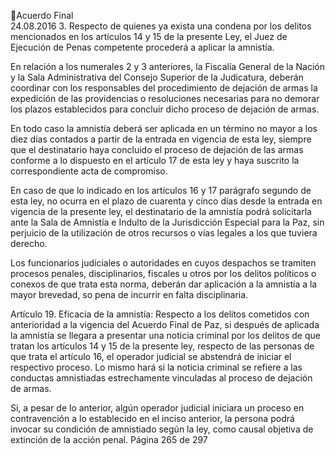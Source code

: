 Acuerdo Final  
24.08.2016 
3. Respecto de quienes ya exista una condena por los delitos mencionados en los artículos 14 y 15 
de la presente Ley, el Juez de Ejecución de Penas competente procederá a aplicar la amnistía. 
 
En relación a los numerales 2 y 3 anteriores, la Fiscalía General de la Nación y la Sala Administrativa del 
Consejo Superior de la Judicatura, deberán coordinar con los responsables del procedimiento de dejación 
de  armas  la  expedición  de  las  providencias  o  resoluciones  necesarias  para  no  demorar  los  plazos 
establecidos para concluir dicho proceso de dejación de armas. 
 
En todo caso la amnistía deberá ser aplicada en un término no mayor a los diez días contados a partir de 
la entrada en vigencia de esta ley, siempre que el destinatario haya concluido el proceso de dejación de 
las armas conforme a lo dispuesto en el artículo 17 de esta ley y haya suscrito la correspondiente acta de 
compromiso. 
 
En caso de que lo indicado en los artículos 16 y 17 parágrafo segundo de esta ley, no ocurra en el plazo de 
cuarenta y cinco días desde la entrada en vigencia de la presente ley, el destinatario de la amnistía podrá 
solicitarla  ante  la  Sala  de  Amnistía  e  Indulto  de  la  Jurisdicción  Especial  para  la  Paz,  sin  perjuicio  de  la 
utilización de otros recursos o vías legales a los que tuviera derecho. 
 
Los funcionarios judiciales o autoridades en cuyos despachos se tramiten procesos penales, disciplinarios, 
fiscales u otros por los delitos políticos o conexos de que trata esta norma, deberán dar aplicación a la 
amnistía a la mayor brevedad, so pena de incurrir en falta disciplinaria. 
 
Artículo 19. Eficacia de la amnistía: Respecto a los delitos cometidos con anterioridad a la vigencia del 
Acuerdo Final de Paz, si después de aplicada la amnistía se llegara a presentar una noticia criminal por los 
delitos de que tratan los artículos 14 y 15 de la presente ley, respecto de las personas de que trata el 
artículo 16, el operador judicial se abstendrá de iniciar el respectivo proceso. Lo mismo hará si la noticia 
criminal se refiere a las conductas amnistiadas estrechamente vinculadas al proceso de dejación de armas. 
 
Si, a pesar de lo anterior, algún operador judicial iniciara un proceso en contravención a lo establecido en 
el inciso anterior, la persona podrá invocar su condición de amnistiado según la ley, como causal objetiva 
de extinción de la acción penal. 
Página 265 de 297 
 

